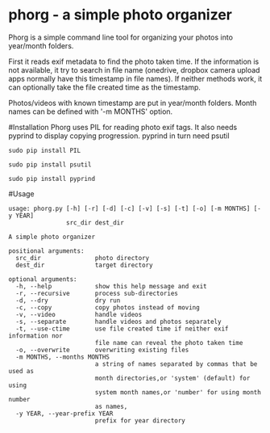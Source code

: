 # phorg - a simple photo organizer

Phorg is a simple command line tool for organizing your photos into year/month folders.

First it reads exif metadata to find the photo taken time. If the information is not available, it try to search in file name (onedrive, dropbox camera upload apps normally have this timestamp in file names). If neither methods work, it can optionally take the file created time as the timestamp.

Photos/videos with known timestamp are put in year/month folders. Month names can be defined with '-m MONTHS' option.

#Installation
Phorg uses PIL for reading photo exif tags.
It also needs pyprind to display copying progression. pyprind in turn need psutil

    sudo pip install PIL
    
    sudo pip install psutil
    
    sudo pip install pyprind

#Usage

    usage: phorg.py [-h] [-r] [-d] [-c] [-v] [-s] [-t] [-o] [-m MONTHS] [-y YEAR]
                    src_dir dest_dir

    A simple photo organizer

    positional arguments:
      src_dir               photo directory
      dest_dir              target directory

    optional arguments:
      -h, --help            show this help message and exit
      -r, --recursive       process sub-directories
      -d, --dry             dry run
      -c, --copy            copy photos instead of moving
      -v, --video           handle videos
      -s, --separate        handle videos and photos separately
      -t, --use-ctime       use file created time if neither exif information nor
                            file name can reveal the photo taken time
      -o, --overwrite       overwriting existing files
      -m MONTHS, --months MONTHS
                            a string of names separated by commas that be used as
                            month directories,or 'system' (default) for using
                            system month names,or 'number' for using month number
                            as names,
      -y YEAR, --year-prefix YEAR
                            prefix for year directory
